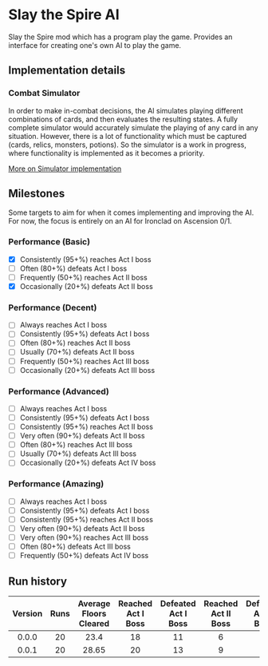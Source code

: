 # Slay the Spire AI

Slay the Spire mod which has a program play the game. Provides an interface for creating one's own AI to play the game.

## Implementation details

### Combat Simulator

In order to make in-combat decisions, the AI simulates playing different combinations of cards, and then evaluates the
resulting states.
A fully complete simulator would accurately simulate the playing of any card in any situation. However, there is a lot
of
functionality which must be captured (cards, relics, monsters, potions).
So the simulator is a work in progress, where functionality is implemented as it becomes a priority.

[More on Simulator implementation](src/main/java/newaimod/util/simulator/README.md)

## Milestones

Some targets to aim for when it comes implementing and improving the AI. For now, the focus is entirely on an AI for
Ironclad on Ascension 0/1.

### Performance (Basic)

- [X] Consistently (95+%) reaches Act I boss
- [ ] Often (80+%) defeats Act I boss
- [ ] Frequently (50+%) reaches Act II boss
- [X] Occasionally (20+%) defeats Act II boss

### Performance (Decent)

- [ ] Always reaches Act I boss
- [ ] Consistently (95+%) defeats Act I boss
- [ ] Often (80+%) reaches Act II boss
- [ ] Usually (70+%) defeats Act II boss
- [ ] Frequently (50+%) reaches Act III boss
- [ ] Occasionally (20+%) defeats Act III boss

### Performance (Advanced)

- [ ] Always reaches Act I boss
- [ ] Consistently (95+%) defeats Act I boss
- [ ] Consistently (95+%) reaches Act II boss
- [ ] Very often (90+%) defeats Act II boss
- [ ] Often (80+%) reaches Act III boss
- [ ] Usually (70+%) defeats Act III boss
- [ ] Occasionally (20+%) defeats Act IV boss

### Performance (Amazing)

- [ ] Always reaches Act I boss
- [ ] Consistently (95+%) defeats Act I boss
- [ ] Consistently (95+%) reaches Act II boss
- [ ] Very often (90+%) defeats Act II boss
- [ ] Very often (90+%) reaches Act III boss
- [ ] Often (80+%) defeats Act III boss
- [ ] Frequently (50+%) defeats Act IV boss

## Run history

| Version | Runs | Average Floors Cleared | Reached Act I Boss | Defeated Act I Boss | Reached Act II Boss | Defeated Act II Boss | Reached Act III Boss | Defeated Act III Boss |
|:-------:|:----:|:----------------------:|:------------------:|:-------------------:|:-------------------:|:--------------------:|:--------------------:|:---------------------:|
|  0.0.0  |  20  |          23.4          |         18         |         11          |          6          |          1           |          0           |           0           |
|  0.0.1  |  20  |         28.65          |         20         |         13          |          9          |          4           |          4           |           3           |
